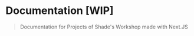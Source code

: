 # Documentation [WIP]
> Documentation for Projects of Shade's Workshop made with Next.JS                      